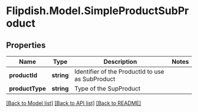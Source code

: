 # Flipdish.Model.SimpleProductSubProduct
## Properties

Name | Type | Description | Notes
------------ | ------------- | ------------- | -------------
**productId** | **string** | Identifier of the ProductId to use as SubProduct | 
**productType** | **string** | Type of the SupProduct | 

[[Back to Model list]](../README.md#documentation-for-models) [[Back to API list]](../README.md#documentation-for-api-endpoints) [[Back to README]](../README.md)

